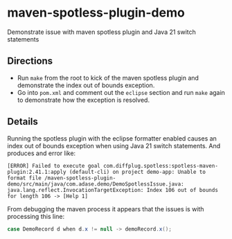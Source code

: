 # maven-spotless-plugin-demo
Demonstrate issue with maven spotless plugin and Java 21 switch statements


## Directions

- Run `make` from the root to kick of the maven spotless plugin and demonstrate the index out of bounds exception.
- Go into `pom.xml` and comment out the `eclipse` section and run `make` again to demonstrate how the exception is resolved.

## Details

Running the spotless plugin with the eclipse formatter enabled causes an index out of bounds exception when using Java 21 switch statements.
And produces and error like:

```shell
[ERROR] Failed to execute goal com.diffplug.spotless:spotless-maven-plugin:2.41.1:apply (default-cli) on project demo-app: Unable to format file /maven-spotless-plugin-demo/src/main/java/com.adase.demo/DemoSpotlessIssue.java: java.lang.reflect.InvocationTargetException: Index 106 out of bounds for length 106 -> [Help 1]
```
From debugging the maven process it appears that the issues is with processing this line:

```java
case DemoRecord d when d.x != null -> demoRecord.x();
```